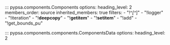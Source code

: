 <!--
SPDX-FileCopyrightText: PyPSA Contributors

SPDX-License-Identifier: CC-BY-4.0
-->

::: pypsa.components.Components
    options:
        heading_level: 2
        members_order: source
        inherited_members: true
        filters:
        - "!^_[^_]"
        - "!logger"
        - "!iteration"
        - "!__deepcopy__"
        - "!__getitem__"
        - "!__setitem__"
        - "!add"
        - "!get_bounds_pu"

::: pypsa.components.components.ComponentsData
    options:
        heading_level: 2
